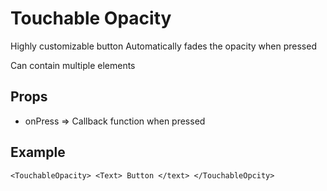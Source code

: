# Touchable Opacity
Highly customizable button 
Automatically fades the opacity when pressed

Can contain multiple elements

## Props
- onPress => Callback function when pressed

## Example

`
<TouchableOpacity>
	<Text> Button </text>
</TouchableOpcity>
`